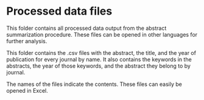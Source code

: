 # Processed data files
This folder contains all processed data output from the abstract summarization procedure. These files can be opened in other languages for further analysis. 

This folder contains the .csv files with the abstract, the title, and the year of publication for every journal by name. It also contains the keywords in the abstracts, the year of those keywords, and the abstract they belong to by journal. 

The names of the files indicate the contents. These files can easily be opened in Excel. 

